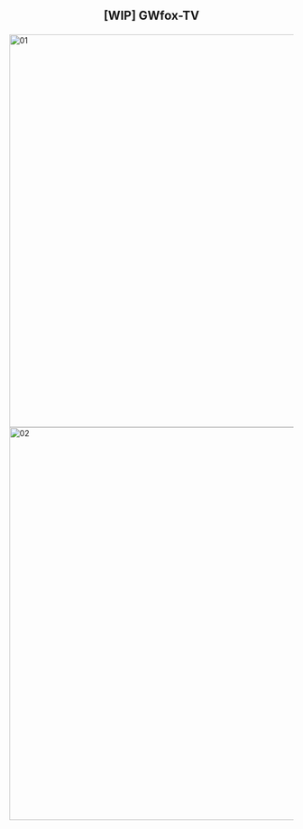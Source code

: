 ## <p align="center"> <b> [WIP] GWfox-TV </b> </p>
<img width="1113" height="696" alt="01" src="https://github.com/user-attachments/assets/366dd123-8480-498c-94f8-24a943324e6b" />
<img width="1113" height="696" alt="02" src="https://github.com/user-attachments/assets/25f8ba22-a7ad-446e-b6a7-9db377ad7d36" />
